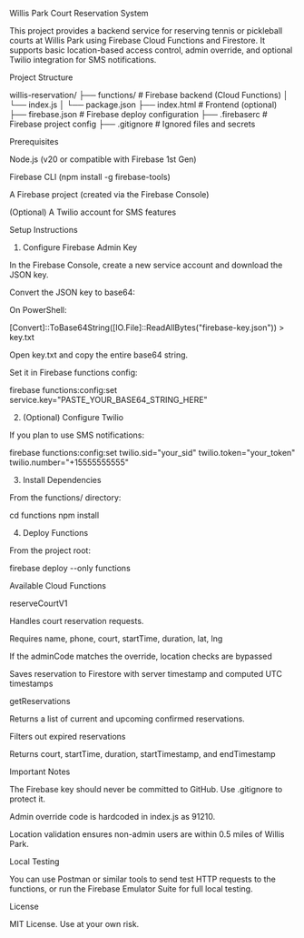 Willis Park Court Reservation System

This project provides a backend service for reserving tennis or pickleball courts at Willis Park using Firebase Cloud Functions and Firestore. It supports basic location-based access control, admin override, and optional Twilio integration for SMS notifications.

Project Structure

willis-reservation/
├── functions/              # Firebase backend (Cloud Functions)
│   └── index.js
│   └── package.json
├── index.html              # Frontend (optional)
├── firebase.json           # Firebase deploy configuration
├── .firebaserc             # Firebase project config
├── .gitignore              # Ignored files and secrets

Prerequisites

Node.js (v20 or compatible with Firebase 1st Gen)

Firebase CLI (npm install -g firebase-tools)

A Firebase project (created via the Firebase Console)

(Optional) A Twilio account for SMS features

Setup Instructions

1. Configure Firebase Admin Key

In the Firebase Console, create a new service account and download the JSON key.

Convert the JSON key to base64:

On PowerShell:

[Convert]::ToBase64String([IO.File]::ReadAllBytes("firebase-key.json")) > key.txt

Open key.txt and copy the entire base64 string.

Set it in Firebase functions config:

firebase functions:config:set service.key="PASTE_YOUR_BASE64_STRING_HERE"

2. (Optional) Configure Twilio

If you plan to use SMS notifications:

firebase functions:config:set twilio.sid="your_sid" twilio.token="your_token" twilio.number="+15555555555"

3. Install Dependencies

From the functions/ directory:

cd functions
npm install

4. Deploy Functions

From the project root:

firebase deploy --only functions

Available Cloud Functions

reserveCourtV1

Handles court reservation requests.

Requires name, phone, court, startTime, duration, lat, lng

If the adminCode matches the override, location checks are bypassed

Saves reservation to Firestore with server timestamp and computed UTC timestamps

getReservations

Returns a list of current and upcoming confirmed reservations.

Filters out expired reservations

Returns court, startTime, duration, startTimestamp, and endTimestamp

Important Notes

The Firebase key should never be committed to GitHub. Use .gitignore to protect it.

Admin override code is hardcoded in index.js as 91210.

Location validation ensures non-admin users are within 0.5 miles of Willis Park.

Local Testing

You can use Postman or similar tools to send test HTTP requests to the functions, or run the Firebase Emulator Suite for full local testing.

License

MIT License. Use at your own risk.
